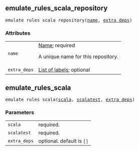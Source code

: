 <!-- Generated with Stardoc: http://skydoc.bazel.build -->

<a name="#emulate_rules_scala_repository"></a>

## emulate_rules_scala_repository

<pre>
emulate_rules_scala_repository(<a href="#emulate_rules_scala_repository-name">name</a>, <a href="#emulate_rules_scala_repository-extra_deps">extra_deps</a>)
</pre>



### Attributes

<table class="params-table">
  <colgroup>
    <col class="col-param" />
    <col class="col-description" />
  </colgroup>
  <tbody>
    <tr id="emulate_rules_scala_repository-name">
      <td><code>name</code></td>
      <td>
        <a href="https://bazel.build/docs/build-ref.html#name">Name</a>; required
        <p>
          A unique name for this repository.
        </p>
      </td>
    </tr>
    <tr id="emulate_rules_scala_repository-extra_deps">
      <td><code>extra_deps</code></td>
      <td>
        <a href="https://bazel.build/docs/build-ref.html#labels">List of labels</a>; optional
      </td>
    </tr>
  </tbody>
</table>


<a name="#emulate_rules_scala"></a>

## emulate_rules_scala

<pre>
emulate_rules_scala(<a href="#emulate_rules_scala-scala">scala</a>, <a href="#emulate_rules_scala-scalatest">scalatest</a>, <a href="#emulate_rules_scala-extra_deps">extra_deps</a>)
</pre>



### Parameters

<table class="params-table">
  <colgroup>
    <col class="col-param" />
    <col class="col-description" />
  </colgroup>
  <tbody>
    <tr id="emulate_rules_scala-scala">
      <td><code>scala</code></td>
      <td>
        required.
      </td>
    </tr>
    <tr id="emulate_rules_scala-scalatest">
      <td><code>scalatest</code></td>
      <td>
        required.
      </td>
    </tr>
    <tr id="emulate_rules_scala-extra_deps">
      <td><code>extra_deps</code></td>
      <td>
        optional. default is <code>[]</code>
      </td>
    </tr>
  </tbody>
</table>


